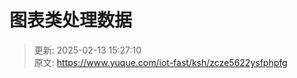 # 图表类处理数据





> 更新: 2025-02-13 15:27:10  
> 原文: <https://www.yuque.com/iot-fast/ksh/zcze5622ysfphpfg>